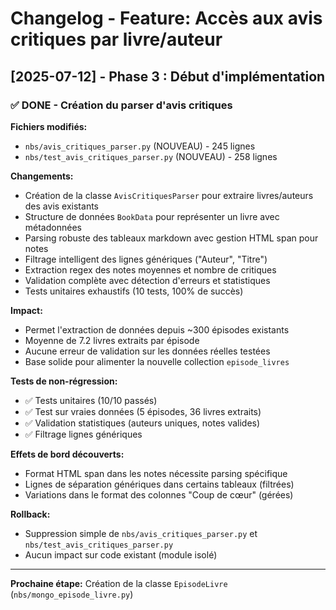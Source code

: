 # Changelog - Feature: Accès aux avis critiques par livre/auteur

## [2025-07-12] - Phase 3 : Début d'implémentation

### ✅ DONE - Création du parser d'avis critiques

**Fichiers modifiés:**
- `nbs/avis_critiques_parser.py` (NOUVEAU) - 245 lignes
- `nbs/test_avis_critiques_parser.py` (NOUVEAU) - 258 lignes

**Changements:**
- Création de la classe `AvisCritiquesParser` pour extraire livres/auteurs des avis existants
- Structure de données `BookData` pour représenter un livre avec métadonnées
- Parsing robuste des tableaux markdown avec gestion HTML span pour notes
- Filtrage intelligent des lignes génériques ("Auteur", "Titre")
- Extraction regex des notes moyennes et nombre de critiques
- Validation complète avec détection d'erreurs et statistiques
- Tests unitaires exhaustifs (10 tests, 100% de succès)

**Impact:**
- Permet l'extraction de données depuis ~300 épisodes existants
- Moyenne de 7.2 livres extraits par épisode
- Aucune erreur de validation sur les données réelles testées
- Base solide pour alimenter la nouvelle collection `episode_livres`

**Tests de non-régression:**
- ✅ Tests unitaires (10/10 passés)
- ✅ Test sur vraies données (5 épisodes, 36 livres extraits)
- ✅ Validation statistiques (auteurs uniques, notes valides)
- ✅ Filtrage lignes génériques

**Effets de bord découverts:**
- Format HTML span dans les notes nécessite parsing spécifique
- Lignes de séparation génériques dans certains tableaux (filtrées)
- Variations dans le format des colonnes "Coup de cœur" (gérées)

**Rollback:**
- Suppression simple de `nbs/avis_critiques_parser.py` et `nbs/test_avis_critiques_parser.py`
- Aucun impact sur code existant (module isolé)

---

**Prochaine étape:** Création de la classe `EpisodeLivre` (`nbs/mongo_episode_livre.py`)
